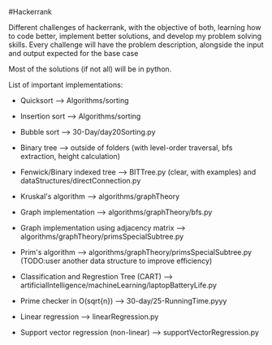 #Hackerrank

Different challenges of hackerrank, with the objective of both, learning how to code better, implement better solutions, and develop my problem solving skills. Every challenge will have the problem description, alongside the input and output expected for the base case

Most of the solutions (if not all) will be in python.

List of important implementations:

* Quicksort --> Algorithms/sorting

* Insertion sort --> Algorithms/sorting

* Bubble sort --> 30-Day/day20Sorting.py

* Binary tree --> outside of folders (with level-order traversal, bfs extraction, height calculation)

* Fenwick/Binary indexed tree --> BITTree.py (clear, with examples) and dataStructures/directConnection.py

* Kruskal's algorithm --> algorithms/graphTheory

* Graph implementation --> algorithms/graphTheory/bfs.py

* Graph implementation using adjacency matrix --> algorithms/graphTheory/primsSpecialSubtree.py

* Prim's algorithm --> algorithms/graphTheory/primsSpecialSubtree.py (TODO:user another data structure to improve efficiency)

* Classification and Regrestion Tree (CART) --> artificialIntelligence/machineLearning/laptopBatteryLife.py 

* Prime checker in O(sqrt{n}) --> 30-day/25-RunningTime.pyyy

* Linear regression --> linearRegression.py

* Support vector regression (non-linear) --> supportVectorRegression.py
